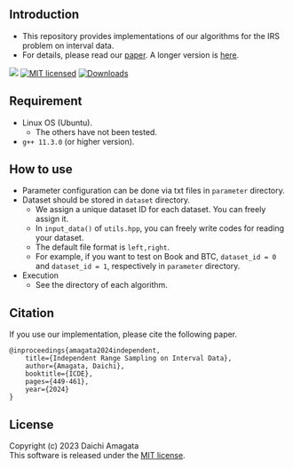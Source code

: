 ## Introduction
* This repository provides implementations of our algorithms for the IRS problem on interval data.
* For details, please read our [paper](https://ieeexplore.ieee.org/abstract/document/10597989). A longer version is [here](https://arxiv.org/abs/2405.08315).

![](https://api.visitorbadge.io/api/VisitorHit?user=matchyc&repo=IRS-interval&countColor=%237B1E7A)
[![MIT licensed](https://img.shields.io/badge/license-MIT-yellow.svg)](https://github.com/amgt-d1/IRS-interval/blob/main/license.txt)
[![Downloads](https://img.shields.io/github/downloads/amgt-d1/IRS-interval/total.svg)](https://github.com/amgt-d1/IRS-interval/releases/)

## Requirement
* Linux OS (Ubuntu).
   * The others have not been tested.
* `g++ 11.3.0` (or higher version).

## How to use
* Parameter configuration can be done via txt files in `parameter` directory.
* Dataset should be stored in `dataset` directory.
	* We assign a unique dataset ID for each dataset. You can freely assign it.
	* In `input_data()` of `utils.hpp`, you can freely write codes for reading your dataset.
	* The default file format is `left,right`.
   	* For example, if you want to test on Book and BTC, `dataset_id = 0` and `dataset_id = 1`, respectively in `parameter` directory.
* Execution
	* See the directory of each algorithm.

## Citation
If you use our implementation, please cite the following paper.
``` 
@inproceedings{amagata2024independent,  
    title={Independent Range Sampling on Interval Data},  
    author={Amagata, Daichi},  
    booktitle={ICDE},  
    pages={449-461},  
    year={2024}  
}
``` 

## License
Copyright (c) 2023 Daichi Amagata  
This software is released under the [MIT license](https://github.com/amgt-d1/IRS-interval/blob/main/license.txt).
